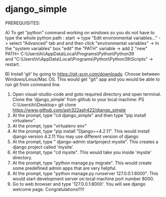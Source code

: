# django_simple
 PREREQUISITES:

A) To get "python" command working on windows so you  do not have to type the whole python path :
   start -> type "Edit environmental variables..." -> select "Advanced" tab and and
   then click "environmental variables" -> In the "system variables" box "edit" the "PATH" variable -> 
   add 2 "new" PATH= C:\Users\hi\AppData\Local\Programs\Python\Python39\
   and "C:\Users\hi\AppData\Local\Programs\Python\Python39\Scripts\" -> restart.
   
   B) Install 'git' by going to https://git-scm.com/downloads. Choose between Windows/Linux/Mac OS.
   This would get "git" app and you  would be  able to run git from command line.


1) Open visual-studio-code and goto required directory and open terminal. Clone the 'django_simple' from github to your local machine:
   PS C:\Users\hi\Desktop> git clone https://www.github.com/ash322ash422/django_simple
2) At the prompt, type "cd django_simple" and then type "pip install virtualenv". 
3) At the prompt, type "virtualenv env"
4) At the prompt, type "pip install "Django==4.2.11". This would install django version 4.2.11
     You may use different version of django 
5) At the prompt, type " django-admin startproject mysite". This creates a django project called 'mysite'. 
6) At the prompt, type "cd mysite". This would take you inside 'mysite' directory.
7) At the prompt, type "python manage.py migrate". This would create some predefined admin apps that are very helpful. 
8) At the prompt, type "python manage.py runserver 127.0.0.1:8000". This would start development server on local machine port number 8000.
9) Go to web browser and type '127.0.0.1:8000'. You will see django welcome page. Congratulations!!!!!

